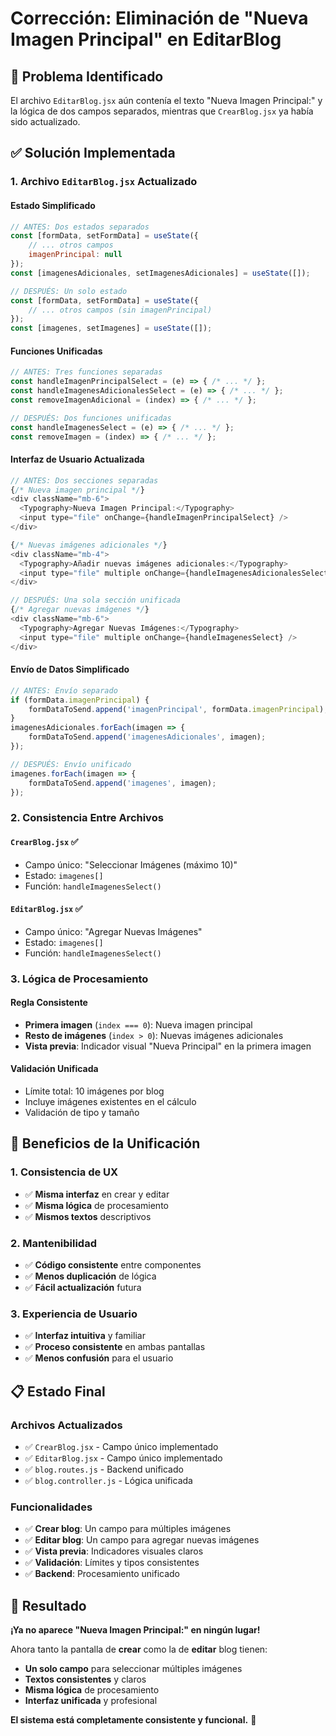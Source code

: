 # Corrección: Eliminación de "Nueva Imagen Principal" en EditarBlog

## 🔧 **Problema Identificado**
El archivo `EditarBlog.jsx` aún contenía el texto "Nueva Imagen Principal:" y la lógica de dos campos separados, mientras que `CrearBlog.jsx` ya había sido actualizado.

## ✅ **Solución Implementada**

### **1. Archivo `EditarBlog.jsx` Actualizado**

#### **Estado Simplificado**
```javascript
// ANTES: Dos estados separados
const [formData, setFormData] = useState({
    // ... otros campos
    imagenPrincipal: null
});
const [imagenesAdicionales, setImagenesAdicionales] = useState([]);

// DESPUÉS: Un solo estado
const [formData, setFormData] = useState({
    // ... otros campos (sin imagenPrincipal)
});
const [imagenes, setImagenes] = useState([]);
```

#### **Funciones Unificadas**
```javascript
// ANTES: Tres funciones separadas
const handleImagenPrincipalSelect = (e) => { /* ... */ };
const handleImagenesAdicionalesSelect = (e) => { /* ... */ };
const removeImagenAdicional = (index) => { /* ... */ };

// DESPUÉS: Dos funciones unificadas
const handleImagenesSelect = (e) => { /* ... */ };
const removeImagen = (index) => { /* ... */ };
```

#### **Interfaz de Usuario Actualizada**
```javascript
// ANTES: Dos secciones separadas
{/* Nueva imagen principal */}
<div className="mb-6">
  <Typography>Nueva Imagen Principal:</Typography>
  <input type="file" onChange={handleImagenPrincipalSelect} />
</div>

{/* Nuevas imágenes adicionales */}
<div className="mb-4">
  <Typography>Añadir nuevas imágenes adicionales:</Typography>
  <input type="file" multiple onChange={handleImagenesAdicionalesSelect} />
</div>

// DESPUÉS: Una sola sección unificada
{/* Agregar nuevas imágenes */}
<div className="mb-6">
  <Typography>Agregar Nuevas Imágenes:</Typography>
  <input type="file" multiple onChange={handleImagenesSelect} />
</div>
```

#### **Envío de Datos Simplificado**
```javascript
// ANTES: Envío separado
if (formData.imagenPrincipal) {
    formDataToSend.append('imagenPrincipal', formData.imagenPrincipal);
}
imagenesAdicionales.forEach(imagen => {
    formDataToSend.append('imagenesAdicionales', imagen);
});

// DESPUÉS: Envío unificado
imagenes.forEach(imagen => {
    formDataToSend.append('imagenes', imagen);
});
```

### **2. Consistencia Entre Archivos**

#### **`CrearBlog.jsx`** ✅
- Campo único: "Seleccionar Imágenes (máximo 10)"
- Estado: `imagenes[]`
- Función: `handleImagenesSelect()`

#### **`EditarBlog.jsx`** ✅
- Campo único: "Agregar Nuevas Imágenes"
- Estado: `imagenes[]`
- Función: `handleImagenesSelect()`

### **3. Lógica de Procesamiento**

#### **Regla Consistente**
- **Primera imagen** (`index === 0`): Nueva imagen principal
- **Resto de imágenes** (`index > 0`): Nuevas imágenes adicionales
- **Vista previa**: Indicador visual "Nueva Principal" en la primera imagen

#### **Validación Unificada**
- Límite total: 10 imágenes por blog
- Incluye imágenes existentes en el cálculo
- Validación de tipo y tamaño

## 🎯 **Beneficios de la Unificación**

### **1. Consistencia de UX**
- ✅ **Misma interfaz** en crear y editar
- ✅ **Misma lógica** de procesamiento
- ✅ **Mismos textos** descriptivos

### **2. Mantenibilidad**
- ✅ **Código consistente** entre componentes
- ✅ **Menos duplicación** de lógica
- ✅ **Fácil actualización** futura

### **3. Experiencia de Usuario**
- ✅ **Interfaz intuitiva** y familiar
- ✅ **Proceso consistente** en ambas pantallas
- ✅ **Menos confusión** para el usuario

## 📋 **Estado Final**

### **Archivos Actualizados**
- ✅ `CrearBlog.jsx` - Campo único implementado
- ✅ `EditarBlog.jsx` - Campo único implementado
- ✅ `blog.routes.js` - Backend unificado
- ✅ `blog.controller.js` - Lógica unificada

### **Funcionalidades**
- ✅ **Crear blog**: Un campo para múltiples imágenes
- ✅ **Editar blog**: Un campo para agregar nuevas imágenes
- ✅ **Vista previa**: Indicadores visuales claros
- ✅ **Validación**: Límites y tipos consistentes
- ✅ **Backend**: Procesamiento unificado

## 🎉 **Resultado**

**¡Ya no aparece "Nueva Imagen Principal:" en ningún lugar!**

Ahora tanto la pantalla de **crear** como la de **editar** blog tienen:
- **Un solo campo** para seleccionar múltiples imágenes
- **Textos consistentes** y claros
- **Misma lógica** de procesamiento
- **Interfaz unificada** y profesional

**El sistema está completamente consistente y funcional.** 🚀
